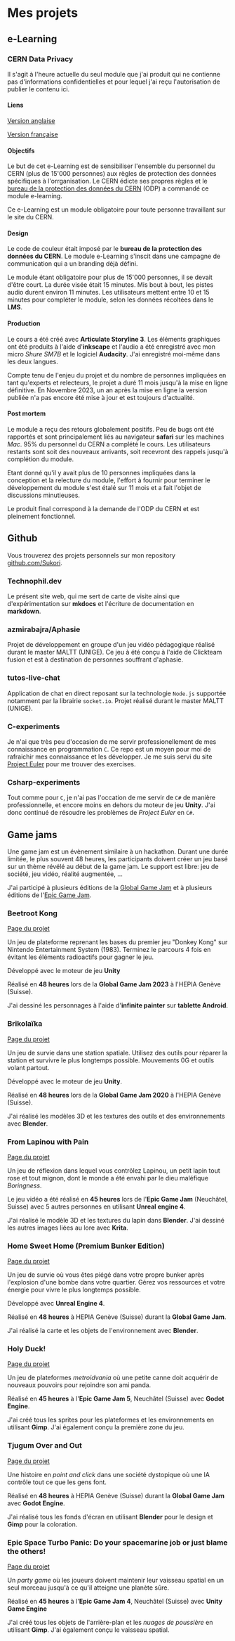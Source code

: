 # Mes projets

## e-Learning

### CERN Data Privacy

Il s'agit à l'heure actuelle du seul module que j'ai produit qui ne contienne pas d'informations confidentielles et pour lequel j'ai reçu l'autorisation de publier le contenu ici.

#### Liens

[Version anglaise](./portfolio/data-Privacy-CERN-EN/story.html)

[Version française](./portfolio/data-Privacy-CERN-FR/story.html)

#### Objectifs

Le but de cet e-Learning est de sensibiliser l'ensemble du personnel du CERN (plus de 15'000 personnes) aux règles de protection des données spécifiques à l'orrganisation. Le CERN édicte ses propres règles et le [bureau de la protection des données du CERN](https://privacy.web.cern.ch/office-data-privacy-odp) (ODP) a commandé ce module e-learning.

Ce e-Learning est un module obligatoire pour toute personne travaillant sur le site du CERN.

#### Design

Le code de couleur était imposé par le **bureau de la protection des données du CERN**. Le module e-Learning s'inscit dans une campagne de communication qui a un branding déjà défini.

Le module étant obligatoire pour plus de 15'000 personnes, il se devait d'être court. La durée visée était 15 minutes. Mis bout à bout, les pistes audio durent environ 11 minutes. Les utilisateurs mettent entre 10 et 15 minutes pour compléter le module, selon les données récoltées dans le **LMS**.

#### Production

Le cours a été créé avec **Articulate Storyline 3**. Les éléments graphiques ont été produits à l'aide d'**inkscape** et l'audio a été enregistré avec mon micro *Shure SM7B* et le logiciel **Audacity**. J'ai enregistré moi-même dans les deux langues.

Compte tenu de l'enjeu du projet et du nombre de personnes impliquées en tant qu'experts et relecteurs, le projet a duré 11 mois jusqu'à la mise en ligne définitive. En Novembre 2023, un an après la mise en ligne la version publiée n'a pas encore été mise à jour et est toujours d'actualité.

#### Post mortem

Le module a reçu des retours globalement positifs. Peu de bugs ont été rapportés et sont principalement liés au navigateur **safari** sur les machines *Mac*. 95% du personnel du CERN a complété le cours. Les utilisateurs restants sont soit des nouveaux arrivants, soit recevront des rappels jusqu'à complétion du module.

Etant donné qu'il y avait plus de 10 personnes impliquées dans la conception et la relecture du module, l'effort à fournir pour terminer le développement du module s'est étalé sur 11 mois et a fait l'objet de discussions minutieuses.

Le produit final correspond à la demande de l'ODP du CERN et est pleinement fonctionnel.

## Github

Vous trouverez des projets personnels sur mon repository [github.com/Sukori](https://github.com/Sukori).

### Technophil.dev

Le présent site web, qui me sert de carte de visite ainsi que d'expérimentation sur **mkdocs** et l'écriture de documentation en **markdown**.

### azmirabajra/Aphasie

Projet de développement en groupe d'un jeu vidéo pédagogique réalisé durant le master MALTT (UNIGE). Ce jeu à été conçu à l'aide de Clickteam fusion et est à destination de personnes souffrant d'aphasie.

### tutos-live-chat

Application de chat en direct reposant sur la technologie `Node.js` supportée notamment par la librairie `socket.io`. Projet réalisé durant le master MALTT (UNIGE).

### C-experiments

Je n'ai que très peu d'occasion de me servir professionellement de mes connaissance en programmation `C`. Ce repo est un moyen pour moi de rafraichir mes connaissance et les développer. Je me suis servi du site [Project Euler](https://projecteuler.net/) pour me trouver des exercises.

### Csharp-experiments

Tout comme pour `C`, je n'ai pas l'occation de me servir de `C#` de manière professionnelle, et encore moins en dehors du moteur de jeu **Unity**. J'ai donc continué de résoudre les problèmes de *Project Euler* en `C#`.

## Game jams

Une game jam est un évènement similaire à un hackathon. Durant une durée limitée, le plus souvent 48 heures, les participants doivent créer un jeu basé sur un thème révélé au début de la game jam. Le support est libre: jeu de société, jeu vidéo, réalité augmentée, ...

J'ai participé à plusieurs éditions de la [Global Game Jam](https://globalgamejam.org/) et à plusieurs éditions de l'[Epic Game Jam](https://epicgamejam.com/).

### Beetroot Kong

[Page du projet](https://globalgamejam.org/2023/games/beetroot-cong-4)

Un jeu de plateforme reprenant les bases du premier jeu "Donkey Kong" sur Nintendo Entertainment System (1983). Terminez le parcours 4 fois en évitant les éléments radioactifs pour gagner le jeu.

Développé avec le moteur de jeu **Unity**

Réalisé en **48 heures** lors de la **Global Game Jam 2023** à l'HEPIA Genève (Suisse).

J'ai dessiné les personnages à l'aide d'**infinite painter** sur **tablette Android**.

### Brikolaïka

[Page du projet](https://globalgamejam.org/2020/games/brico-la%C3%AFka-0)

Un jeu de survie dans une station spatiale. Utilisez des outils pour réparer la station et survivre le plus longtemps possible. Mouvements 0G et outils volant partout.

Développé avec le moteur de jeu **Unity**.

Réalisé en **48 heures** lors de la **Global Game Jam 2020** à l'HEPIA Genève (Suisse).

J'ai réalisé les modèles 3D et les textures des outils et des environnements avec **Blender**.

### From Lapinou with Pain

[Page du projet](https://epicgamejam.com/games/lapinou-pain)

Un jeu de réflexion dans lequel vous contrôlez Lapinou, un petit lapin tout rose et tout mignon, dont le monde a été envahi par le dieu maléfique *Boringness*.

Le jeu vidéo a été réalisé en **45 heures** lors de l'**Epic Game Jam** (Neuchâtel, Suisse) avec 5 autres personnes en utilisant **Unreal engine 4**.

J'ai réalisé le modèle 3D et les textures du lapin dans **Blender**. J'ai dessiné les autres images liées au lore avec **Krita**.

### Home Sweet Home (Premium Bunker Edition)

[Page du projet](https://globalgamejam.org/2019/games/home-sweet-home-premium-bunker-edition)

Un jeu de survie où vous êtes piégé dans votre propre bunker après l'explosion d'une bombe dans votre quartier. Gérez vos ressources et votre énergie pour vivre le plus longtemps possible.

Développé avec **Unreal Engine 4**.

Réalisé en **48 heures** à HEPIA Genève (Suisse) durant la **Global Game Jam**.

J'ai réalisé la carte et les objets de l'environnement avec **Blender**.

### Holy Duck!

[Page du projet](https://www.epicgamejam.com/games/holy-duck)

Un jeu de plateformes *metroidvania* où une petite canne doit acquérir de nouveaux pouvoirs pour rejoindre son ami panda.

Réalisé en **45 heures** à l'**Epic Game Jam 5**, Neuchâtel (Suisse) avec **Godot Engine**.

J'ai créé tous les sprites pour les plateformes et les environnements en utilisant **Gimp**. J'ai également conçu la première zone du jeu.

### Tjugum Over and Out

[Page du projet](https://globalgamejam.org/2018/games/tjugum-over-and-out)

Une histoire en *point and click* dans une société dystopique où une IA contrôle tout ce que les gens font.

Réalisé en **48 heures** à HEPIA Genève (Suisse) durant la **Global Game Jam** avec **Godot Engine**.

J'ai réalisé tous les fonds d'écran en utilisant **Blender** pour le design et **Gimp** pour la coloration.

### Epic Space Turbo Panic: Do your spacemarine job or just blame the others!

[Page du projet](https://www.epicgamejam.com/games/epic-space-turbo-panic-do-your-spacemarine-job-or-just-blame-others)

Un *party game* où les joueurs doivent maintenir leur vaisseau spatial en un seul morceau jusqu'à ce qu'il atteigne une planète sûre.

Réalisé en **45 heures** à l'**Epic Game Jam 4**, Neuchâtel (Suisse) avec **Unity Game Engine**

J'ai créé tous les objets de l'arrière-plan et les *nuages de poussière* en utilisant **Gimp**. J'ai également conçu le vaisseau spatial.